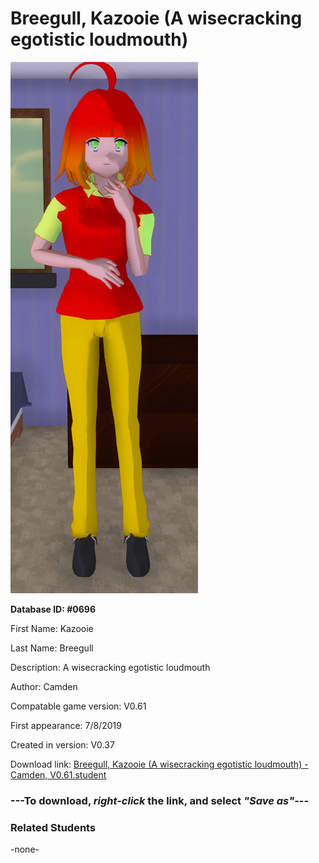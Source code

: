 # Breegull, Kazooie (A wisecracking egotistic loudmouth)

<img src="../../Files/Images/Breegull, Kazooie (A wisecracking egotistic loudmouth).png" title="Breegull, Kazooie (A wisecracking egotistic loudmouth) - Camden, V0.61">

**Database ID: #0696**

First Name: Kazooie

Last Name: Breegull

Description: A wisecracking egotistic loudmouth

Author: Camden

Compatable game version: V0.61

First appearance: 7/8/2019

Created in version: V0.37

Download link: <a href="https://raw.githubusercontent.com/Arbiter1223/Daigaku-Gurashi-Custom-Students/master/Files/Student%20Files/Breegull%2C%20Kazooie%20(A%20wisecracking%20egotistic%20loudmouth)%20-%20Camden%2C%20V0.61.student">Breegull, Kazooie (A wisecracking egotistic loudmouth) - Camden, V0.61.student</a>

### ---**To download, _right-click_ the link, and select _"Save as"_**---

### Related Students

-none-

